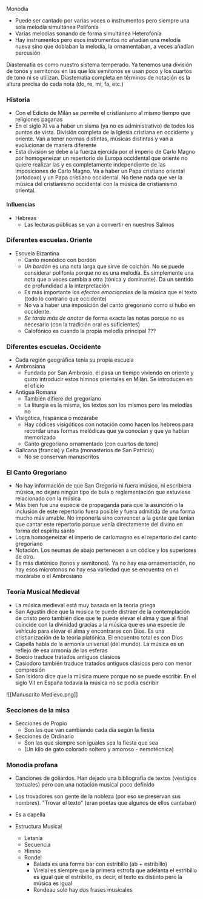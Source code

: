Monodía
- Puede ser cantado por varias voces o instrumentos pero siempre  una sola melodía simultánea
Polifonía
- Varias melodías sonando de forma simultánea
Heterofonía
- Hay instrumentos pero esos instrumentos no añadían una melodía nueva sino que doblaban la melodía, la ornamentaban, a veces añadían percusión

Diastematía es como nuestro sistema temperado. Ya tenemos una división de tonos y semitonos en las que los semitonos se usan poco y los cuartos de tono ni se utilizan. Diastematía completa en términos de notación es la altura precisa de cada nota (do, re, mi, fa, etc.)

### Historia
- Con el Edicto de Milán se permite el cristianismo al mismo tiempo que religiones paganas
- En el siglo XI va a haber un sisma (ya no es administrativo) de todos los puntos de vista. División completa de la Iglesia cristiana en occidente y oriente. Van a tener normas distintas, músicas distintas y van a evolucionar de manera diferente
- Esta división se debe a la fuerza ejercida por el imperio de Carlo Magno por homogeneizar un repertorio de Europa occidental que oriente no quiere realizar las y es completamente independiente de  las imposiciones de Carlo Magno. Va a haber un Papa cristiano oriental (ortodoxo) y un Papa cristiano occidental. No tiene nada que ver la música del cristianismo occidental con la música de cristianismo oriental. 

#### Influencias
- Hebreas
	- Las lecturas públicas se van a convertir en nuestros Salmos

### Diferentes escuelas. Oriente
- Escuela Bizantina
	- Canto monódico con bordón
	- *Un bordón* es una nota larga que sirve de colchón. No se puede considerar polifonía porque no es una melodía. Es simplemente una nota que a veces cambia a otra (tónica y dominante). Da un sentido de profundidad a la interpretación
	- Es más importante los *efectos emocionales* de la música que el texto (todo lo contrario que occidente)
	- No va a haber una imposición del canto gregoriano como sí hubo en occidente.
	- *Se tarda más de anotar* de forma exacta las notas porque no es necesario (con la tradición oral es suficientes) 
	- Calofónico es cuando la propia melodía principal ???

### Diferentes escuelas. Occidente
- Cada región geográfica tenía su propia escuela 
- Ambrosiana
	- Fundada por San Ambrosio. él pasa un tiempo viviendo en oriente y quizo introducir estos himnos orientales en Milán. Se introducen en el oficio 
- Antigua Romana
	- También difiere del gregoriano
	- La liturgia es la misma, los textos son los mismos pero las melodías no
- Visigótica, hispánica o mozárabe
	- Hay códices visigóticos con notación como hacen los hebreos para recordar unas formas melódicas que ya conocían y que ya habían memorizado
	- Canto gregoriano ornamentado (con cuartos de tono)
- Galicana (francia) y Celta (monasterios de San Patricio)
	- No se conservan manuscritos

### El Canto Gregoriano
- No hay información de que San Gregorio ni fuera músico, ni escribiera música, no dejara ningún tipo de bula o reglamentación que estuviese relacionado con la música
- Más bien fue una especie de propaganda para que la asunción o la inclusión de este repertorio fuera posible y fuera admitida de una forma mucho más amable. No imponerla sino convencer a la gente que tenían que cantar este repertorio porque venía directamente del divino en forma del espíritu santo
- Logra homogeneizar el imperio de carlomagno es el repertorio del canto gregoriano   
- Notación. Los neumas de abajo pertenecen a un códice y los superiores de otro.
- Es más diatónico (tonos y semitonos). Ya no hay esa ornamentación, no hay esos microtonos no hay esa variedad que se encuentra en el mozárabe o el Ambrosiano
  
  
### Teoría Musical Medieval
- La música medieval está muy basada en la teoría griega 
- San Agustín dice que la música te puede distraer de la contemplación de cristo pero también dice que te puede elevar el alma y que al final coincide con la divinidad gracias a la música que es una especie de vehículo para elevar el alma y encontrarse con Dios. Es una cristianización de la teoría platónica. El encuentro total es con Dios
-  Capella habla de la armonía universal (del mundo). La música es un reflejo de esa armonía de las esferas
- Boecio traduce tratados antiguos clásicos
- Casiodoro también traduce tratados antiguos clásicos pero con menor compresión
- San Isidoro dice que la música muere porque no se puede escribir. En el siglo VII en España todavía la música no se podía escribir
  
  
![[Manuscrito Medievo.png]]
  
  
### Secciones de la misa
- Secciones de Propio
	- Son las que van cambiando cada día según la fiesta  
- Secciones de Ordinario
	- Son las que siempre son iguales sea la fiesta que sea
	- (Un kilo de gato colorado soltero y amoroso - nemotécnica)

 ### Monodía profana
 - Canciones de goliardos. Han dejado una bibliografía de textos (vestigios textuales) pero con una notación musical poco definido  
 - Los trovadores son gente de la nobleza (por eso se preservan sus nombres). "Trovar el texto" (eran poetas que algunos de ellos cantaban)
 - Es a capella 

- Estructura Musical
	- Letanía
	- Secuencia
	- Himno
	- Rondel
		- Balada es una forma bar con estribillo (ab + estribillo)
		- Virelai es siempre que la primera estrofa que adelanta el estribillo es igual que el estribillo, es decir, el texto es distinto pero la música es igual
		- Rondeau solo hay dos frases musicales

